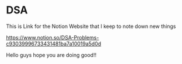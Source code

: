 # DSA

This is Link for the Notion Website that I keep to note down new things

https://www.notion.so/DSA-Problems-c93039996733431481ba7a10019a5d0d


Hello guys hope you are doing good!!

